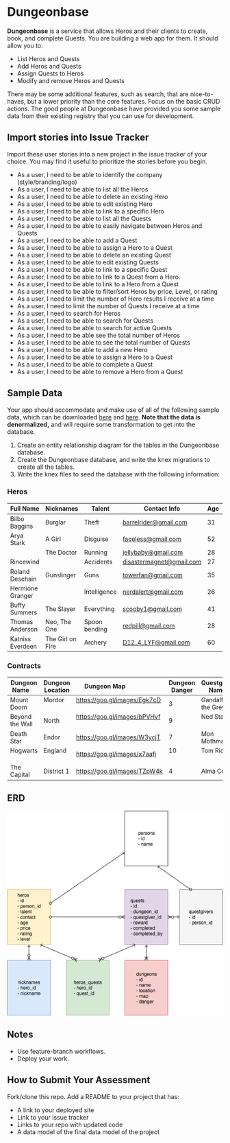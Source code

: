 # Dungeonbase

**Dungeonbase** is a service that allows Heros and their clients to create, book, and complete Quests. You are building a web app for them. It should allow you to:

* List Heros and Quests
* Add Heros and Quests
* Assign Quests to Heros
* Modify and remove Heros and Quests

There may be some additional features, such as search, that are nice-to-haves, but a lower priority than the core features. Focus on the basic CRUD actions. The good people at Dungeonbase have provided you some sample data from their existing registry that you can use for development.

## Import stories into Issue Tracker

Import these user stories into a new project in the issue tracker of your choice. You may find it useful to prioritize the stories before you begin.

* As a user, I need to be able to identify the company (style/branding/logo)
* As a user, I need to be able to list all the Heros
* As a user, I need to be able to delete an existing Hero
* As a user, I need to be able to edit existing Hero
* As a user, I need to be able to link to a specific Hero
* As a user, I need to be able to list all the Quests
* As a user, I need to be able to easily navigate between Heros and Quests
* As a user, I need to be able to add a Quest
* As a user, I need to be able to assign a Hero to a Quest
* As a user, I need to be able to delete an existing Quest
* As a user, I need to be able to edit existing Quests
* As a user, I need to be able to link to a specific Quest
* As a user, I need to be able to link to a Quest from a Hero.
* As a user, I need to be able to link to a Hero from a Quest
* As a user, I need to be able to filter/sort Heros by price, Level, or rating
* As a user, I need to limit the number of Hero results I receive at a time
* As a user, I need to limit the number of Quests I receive at a time
* As a user, I need to search for Heros
* As a user, I need to be able to search for Quests
* As a user, I need to be able to search for active Quests
* As a user, I need to be able see the total number of Heros
* As a user, I need to be able to see the total number of Quests
* As a user, I need to be able to add a new Hero
* As a user, I need to be able to assign a Hero to a Quest
* As a user, I need to be able to complete a Quest
* As a user, I need to be able to remove a Hero from a Quest

## Sample Data

Your app should accommodate and make use of all of the following sample data, which can be downloaded [here](data/Heros.csv) and [here](data/Quests.csv). **Note that the data is denormalized,** and will require some transformation to get into the database.

1) Create an entity relationship diagram for the tables in the Dungeonbase database.
2) Create the Dungeonbase database, and write the knex migrations to create all the tables.
3) Write the knex files to seed the database with the following information:

### Heros

| Full Name        | Nicknames              | Talent                     | Contact Info             | Age | Price | Rating | Level |
|------------------|-------------------------|----------------------------|--------------------------|-----|-------|--------|-------|
| Bilbo Baggins    | Burglar                 | Theft                      | barrelrider@gmail.com    | 31  | 45    | 7.5    | 28    |
| Arya Stark       | A Girl                  | Disguise                   | faceless@gmail.com       | 52  | 40    | 9      | 72    |
|                  | The Doctor              | Running                    | jellybaby@gmail.com      | 28  | 20    | 6.5    | 35    |
| Rincewind        |                         | Accidents                  | disastermagnet@gmail.com | 27  | 25    | 7      | 48    |
| Roland Deschain  | Gunslinger              | Guns                       | towerfan@gmail.com       | 35  | 50    | 9.5    | 433   |
| Hermione Granger |                         | Intelligence               | nerdalert@gmail.com      | 26  | 15    | 6.5    | 13    |
| Buffy Summers    | The Slayer              | Everything                 | scooby1@gmail.com        | 41  | 30    | 8.5    | 87    |
| Thomas Anderson  | Neo, The One            | Spoon bending              | redpill@gmail.com        | 28  | 30    | 7      | 32    |
| Katniss Everdeen | The Girl on Fire        | Archery                    | D12_4_LYF@gmail.com      | 60  | 0     | 8      | 24    |

### Contracts

| Dungeon Name      | Dungeon  Location  | Dungeon Map                     | Dungeon   Danger | Questgiver Name   | Budget |
|-------------------|--------------------|---------------------------------|------------------|-------------------|--------|
| Mount Doom        | Mordor             | https://goo.gl/images/Egk7cD    | 3                | Gandalf the Grey  | 40     |
| Beyond the Wall   | North              | https://goo.gl/images/bPVHyf    | 9                | Ned Stark         | 70     |
| Death Star        | Endor              | https://goo.gl/images/W3ycjT    | 7                | Mon Mothma        | 35     |
| Hogwarts          | England            | https://goo.gl/images/x7aafj    | 10               | Tom Riddle        | 25     |
| The Capital       | District 1         | https://goo.gl/images/TZpW4k    | 4                | Alma Coin         | 10     |

## ERD

![erd](dungeonbase.png)


## Notes

* Use feature-branch workflows.
* Deploy your work.

## How to Submit Your Assessment

Fork/clone this repo.
Add a README to your project that has:

* A link to your deployed site
* Link to your issue tracker
* Links to your repo with updated code
* A data model of the final data model of the project
